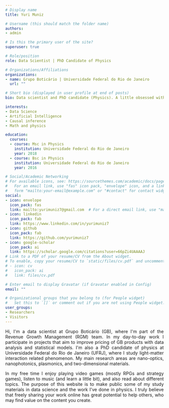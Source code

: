 ```yaml
---
# Display name
title: Yuri Muniz

# Username (this should match the folder name)
authors:
- admin

# Is this the primary user of the site?
superuser: true

# Role/position
role: Data Scientist | PhD Candidate of Physics

# Organizations/Affiliations
organizations:
- name: Grupo Boticário | Universidade Federal do Rio de Janeiro
  url: ""

# Short bio (displayed in user profile at end of posts)
bio: Data scientist and PhD candidate (Physics). A little obsessed with causal questions.

interests:
- Data Science
- Artificial Intelligence
- Causal inference
- Math and physics

education:
  courses:
  - course: Msc in Physics
    institution: Universidade Federal do Rio de Janeiro
    year: 2018
  - course: Bsc in Physics
    institution: Universidade Federal do Rio de Janeiro
    year: 2016

# Social/Academic Networking
# For available icons, see: https://sourcethemes.com/academic/docs/page-builder/#icons
#   For an email link, use "fas" icon pack, "envelope" icon, and a link in the
#   form "mailto:your-email@example.com" or "#contact" for contact widget.
social:
- icon: envelope
  icon_pack: fas
  link: mailto:yurimuniz7@gmail.com  # For a direct email link, use "mailto:test@example.org".
- icon: linkedin
  icon_pack: fab
  link: https://www.linkedin.com/in/yurimuniz7
- icon: github
  icon_pack: fab
  link: https://github.com/yurimuniz7
- icon: google-scholar
  icon_pack: ai
  link: https://scholar.google.com/citations?user=66pZi4UAAAAJ
# Link to a PDF of your resume/CV from the About widget.
# To enable, copy your resume/CV to `static/files/cv.pdf` and uncomment the lines below.
# - icon: cv
#   icon_pack: ai
#   link: files/cv.pdf

# Enter email to display Gravatar (if Gravatar enabled in Config)
email: ""

# Organizational groups that you belong to (for People widget)
#   Set this to `[]` or comment out if you are not using People widget.
user_groups:
- Researchers
- Visitors
---
```


<p align="justify">Hi, I'm a data scientist at Grupo Boticário (GB), where I'm part of the Revenue Growth Management (RGM) team. In my day-to-day work I participate in projects that aim to improve pricing of GB products with data analysis and statistical models. I'm also a PhD candidate of physics at Universidade Federal do Rio de Janeiro (UFRJ), where I study light-matter interaction related phenomenon. My main research areas are nano-optics, nanophotonics, plasmonics, and two-dimensional materials.</p>

<p align="justify">In my free time I enjoy playing video games (mostly RPGs and strategy games), listen to music (and learn a little bit), and also read about different topics. The purpose of this website is to make public some of my study materials in data science and the work I've done in physics. I truly believe that freely sharing your work online has great potential to help others, who may find value on the content you create.</p>   
